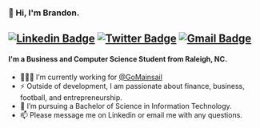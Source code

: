 ### 📌 Hi, I'm Brandon.

[![Linkedin Badge](https://img.shields.io/badge/Linkedin-blue?style=flat-square&logo=Linkedin&logoColor=white&link=https://www.linkedin.com/in/brandonsaldan//)](https://www.linkedin.com/in/brandonsaldan/)
[![Twitter Badge](https://img.shields.io/badge/Twitter-1ca0f1?style=flat-square&logo=twitter&logoColor=white&link=https://twitter.com/brandonsaldan)](https://twitter.com/brandonsaldan)
[![Gmail Badge](https://img.shields.io/badge/Email-c14438?style=flat-square&logo=Gmail&logoColor=white&link=mailto:brandonmsaldan@gmail.com)](mailto:brandonmsaldan@gmail.com)
----
#### I'm a Business and Computer Science Student from Raleigh, NC.
 
- 👨🏻‍💻 I’m currently working for [@GoMainsail](https://github.com/GoMainsail)
- ⚡️ Outside of development, I am passionate about finance, business, football, and entrepreneurship.
- 💼 I’m pursuing a Bachelor of Science in Information Technology.
- 📫 Please message me on Linkedin or email me with any questions.
